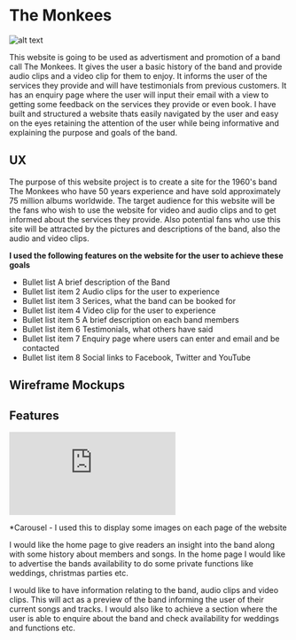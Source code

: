 # The Monkees

![alt text](https://github.com/mattjboland/ci-milestoneone/blob/master/images/monkees12.jpg)

This website is going to be used as advertisment and promotion of a band call The Monkees. It gives the user a basic history of the 
band and provide audio clips and a video clip for them to enjoy. It informs the user of the services they provide and will have 
testimonials from previous customers. It has an enquiry page where the user will input their email with a view to getting some
feedback on the services they provide or even book. I have built and structured a website thats easily navigated by the user and easy 
on the eyes retaining the attention of the user while being informative and explaining the purpose and goals of the band.

## UX

The purpose of this website project is to create a site for the 1960's band The Monkees who have 50 years experience and have sold 
approximately 75 million albums worldwide. The target audience for this website will be the fans who wish to use the website for 
video and audio clips and to get informed about the services they provide. Also potential fans who use this site will be attracted
by the pictures and descriptions of the band, also the audio and video clips.

**I used the following features on the website for the user to achieve these goals**

* Bullet list A brief description of the Band
* Bullet list item 2 Audio clips for the user to experience
* Bullet list item 3 Serices, what the band can be booked for
* Bullet list item 4 Video clip for the user to experience
* Bullet list item 5 A brief description on each band members
* Bullet list item 6 Testimonials, what others have said
* Bullet list item 7 Enquiry page where users can enter and email and be contacted
* Bullet list item 8 Social links to Facebook, Twitter and YouTube

## Wireframe Mockups

## Features

![Home Page](https://ci-milestoneone-mattjboland.c9users.io/index.html)

*Carousel - I used this to display some images on each page of the website

I would like the home page to give readers an insight into the band along with some history about members and songs.
In the home page I would like to advertise the bands availability to do some private functions like weddings, christmas parties etc.

I would like to have information relating to the band, audio clips and video clips. This will act as a preview of the band informing 
the user of their current songs and tracks. I would also like to achieve a section where the user is able to enquire about the band and 
check availability for weddings and functions etc.


